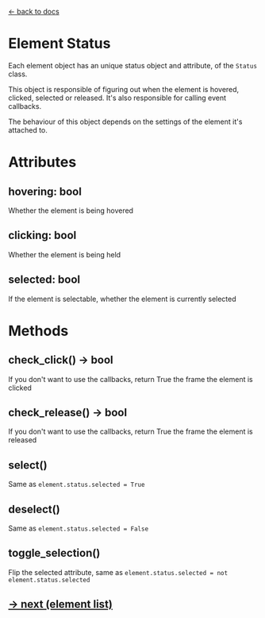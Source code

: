 [<- back to docs](docs.md)

# Element Status

Each element object has an unique status object and attribute, of the `Status` class.

This object is responsible of figuring out when the element is hovered, clicked, selected or released. It's also responsible for calling event callbacks.

The behaviour of this object depends on the settings of the element it's attached to.

# Attributes

## hovering: bool

Whether the element is being hovered

## clicking: bool

Whether the element is being held

## selected: bool

If the element is selectable, whether the element is currently selected

# Methods

## check_click() -> bool

If you don't want to use the callbacks, return True the frame the element is clicked

## check_release() -> bool

If you don't want to use the callbacks, return True the frame the element is released

## select()

Same as `element.status.selected = True`

## deselect()

Same as `element.status.selected = False`

## toggle_selection()

Flip the selected attribute, same as `element.status.selected = not element.status.selected`

## [-> next (element list)](elements.md)
